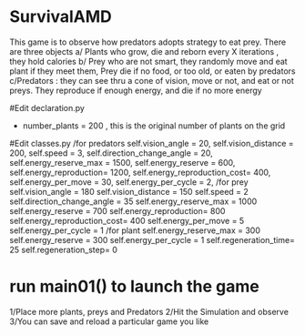 # SurvivalAMD
This game is to observe how predators adopts strategy to eat prey. 
There are three objects
  a/ Plants who grow, die and reborn every X iterations , they hold calories 
  b/ Prey who are not smart, they randomly move and eat plant if they meet them, Prey die if no food, or too old, or eaten by predators
  c/Predators : they can see thru a cone of vision, move or not, and eat or not preys. They reproduce if enough energy, and die if no more energy 

#Edit declaration.py
  - number_plants = 200 , this is the original number of plants on the grid

#Edit classes.py
/for predators
		self.vision_angle = 20,
		self.vision_distance = 200,
		self.speed = 3,
		self.direction_change_angle = 20,
		self.energy_reserve_max = 1500,
		self.energy_reserve = 600,
		self.energy_reproduction= 1200,
		self.energy_reproduction_cost= 400,
		self.energy_per_move  = 30,
		self.energy_per_cycle = 2,
/for prey
		self.vision_angle = 180
		self.vision_distance = 150
		self.speed = 2
		self.direction_change_angle = 35
		self.energy_reserve_max = 1000
		self.energy_reserve = 700
		self.energy_reproduction= 800
		self.energy_reproduction_cost= 400
		self.energy_per_move  = 5
		self.energy_per_cycle = 1
/for plant
		self.energy_reserve_max = 300
		self.energy_reserve = 300
		self.energy_per_cycle = 1
		self.regeneration_time= 25
		self.regeneration_step= 0

  # run main01() to launch the game 
  1/Place more plants, preys and Predators 
  2/Hit the Simulation and observe 
  3/You can save and reload a particular game you like
